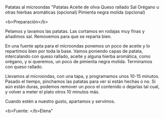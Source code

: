 Patatas al microondas	"Patatas
Aceite de oliva
Queso rallado
Sal
Orégano u otras hierbas aromáticas (opcional)
Pimienta negra molida (opcional)

&lt;b>Preparación&lt;/b>

Pelamos y lavamos las patatas. Las cortamos en rodajas muy finas y añadimos sal. Removemos para que se reparta bien.

En una fuente apta para el microondas ponemos un poco de aceite y lo repartimos bien por toda la base. Vamos poniendo capas de patata, intercalando con queso rallado, aceite y alguna hierba aromática, como orégano, y si queremos, un poco de pimienta negra molida. Terminamos con queso rallado.

Llevamos al microondas, con una tapa, y programamos unos 10-15 minutos. Pasado el tiempo, pinchamos las patatas para ver si están hechas o no. Si aún están duras, podemos remover un poco el contenido o dejarlas tal cual, y volver a meter el plato otros 10 minutos más.

Cuando estén a nuestro gusto, apartamos y servimos.

&lt;b>Fuente: &lt;/b>Elena"
